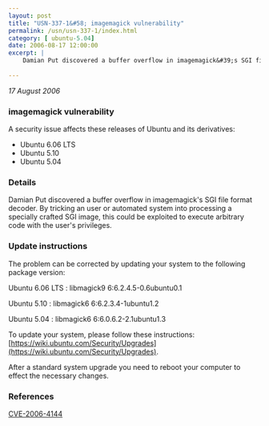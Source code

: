 ```yaml
---
layout: post
title: "USN-337-1&#58; imagemagick vulnerability"
permalink: /usn/usn-337-1/index.html
category: [ ubuntu-5.04]
date: 2006-08-17 12:00:00
excerpt: |
    Damian Put discovered a buffer overflow in imagemagick&#39;s SGI file format decoder. By tricking an user or automated system into processing a specially crafted SGI image, this could be exploited to execute arbitrary code with the user&#39;s privileges.
    
--- 
```

 
 

*17 August 2006*

### imagemagick vulnerability

A security issue affects these releases of Ubuntu and its derivatives:

* Ubuntu 6.06 LTS
* Ubuntu 5.10
* Ubuntu 5.04

### Details

Damian Put discovered a buffer overflow in imagemagick&#39;s SGI file format decoder. By tricking an user or automated system into processing a specially crafted SGI image, this could be exploited to execute arbitrary code with the user&#39;s privileges.

### Update instructions

The problem can be corrected by updating your system to the following package version:

Ubuntu 6.06 LTS
 : libmagick9 <span>6:6.2.4.5-0.6ubuntu0.1</span>

Ubuntu 5.10
 : libmagick6 <span>6:6.2.3.4-1ubuntu1.2</span>

Ubuntu 5.04
 : libmagick6 <span>6:6.0.6.2-2.1ubuntu1.3</span>

To update your system, please follow these instructions: [https://wiki.ubuntu.com/Security/Upgrades](https://wiki.ubuntu.com/Security/Upgrades).

After a standard system upgrade you need to reboot your computer to effect the necessary changes.

### References

 
 [CVE-2006-4144](http://people.ubuntu.com/~ubuntu-security/cve/CVE-2006-4144)
 


